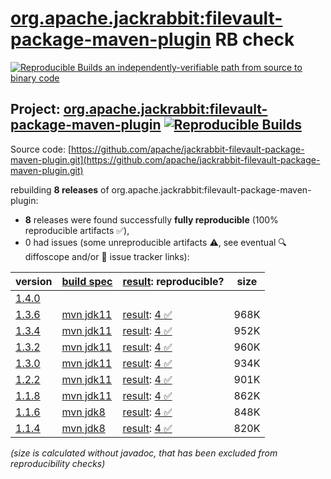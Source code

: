 [org.apache.jackrabbit:filevault-package-maven-plugin](https://central.sonatype.com/artifact/org.apache.jackrabbit/filevault-package-maven-plugin/versions) RB check
=======

[![Reproducible Builds](https://reproducible-builds.org/images/logos/rb.svg) an independently-verifiable path from source to binary code](https://reproducible-builds.org/)

## Project: [org.apache.jackrabbit:filevault-package-maven-plugin](https://central.sonatype.com/artifact/org.apache.jackrabbit/filevault-package-maven-plugin/versions) [![Reproducible Builds](https://img.shields.io/endpoint?url=https://raw.githubusercontent.com/jvm-repo-rebuild/reproducible-central/master/content/org/apache/jackrabbit/filevault-package-maven-plugin/badge.json)](https://github.com/jvm-repo-rebuild/reproducible-central/blob/master/content/org/apache/jackrabbit/filevault-package-maven-plugin/README.md)

Source code: [https://github.com/apache/jackrabbit-filevault-package-maven-plugin.git](https://github.com/apache/jackrabbit-filevault-package-maven-plugin.git)

rebuilding **8 releases** of org.apache.jackrabbit:filevault-package-maven-plugin:
- **8** releases were found successfully **fully reproducible** (100% reproducible artifacts :white_check_mark:),
- 0 had issues (some unreproducible artifacts :warning:, see eventual :mag: diffoscope and/or :memo: issue tracker links):

| version | [build spec](/BUILDSPEC.md) | [result](https://reproducible-builds.org/docs/jvm/): reproducible? | size |
| -- | --------- | ------ | -- |
| [1.4.0](https://central.sonatype.com/artifact/org.apache.jackrabbit/filevault-package-maven-plugin/1.4.0/pom) | | | |
| [1.3.6](https://central.sonatype.com/artifact/org.apache.jackrabbit/filevault-package-maven-plugin/1.3.6/pom) | [mvn jdk11](filevault-package-maven-plugin-1.3.6.buildspec) | [result](filevault-package-maven-plugin-1.3.6.buildinfo): [4 :white_check_mark: ](filevault-package-maven-plugin-1.3.6.buildcompare) | 968K |
| [1.3.4](https://central.sonatype.com/artifact/org.apache.jackrabbit/filevault-package-maven-plugin/1.3.4/pom) | [mvn jdk11](filevault-package-maven-plugin-1.3.4.buildspec) | [result](filevault-package-maven-plugin-1.3.4.buildinfo): [4 :white_check_mark: ](filevault-package-maven-plugin-1.3.4.buildcompare) | 952K |
| [1.3.2](https://central.sonatype.com/artifact/org.apache.jackrabbit/filevault-package-maven-plugin/1.3.2/pom) | [mvn jdk11](filevault-package-maven-plugin-1.3.2.buildspec) | [result](filevault-package-maven-plugin-1.3.2.buildinfo): [4 :white_check_mark: ](filevault-package-maven-plugin-1.3.2.buildcompare) | 960K |
| [1.3.0](https://central.sonatype.com/artifact/org.apache.jackrabbit/filevault-package-maven-plugin/1.3.0/pom) | [mvn jdk11](filevault-package-maven-plugin-1.3.0.buildspec) | [result](filevault-package-maven-plugin-1.3.0.buildinfo): [4 :white_check_mark: ](filevault-package-maven-plugin-1.3.0.buildcompare) | 934K |
| [1.2.2](https://central.sonatype.com/artifact/org.apache.jackrabbit/filevault-package-maven-plugin/1.2.2/pom) | [mvn jdk11](filevault-package-maven-plugin-1.2.2.buildspec) | [result](filevault-package-maven-plugin-1.2.2.buildinfo): [4 :white_check_mark: ](filevault-package-maven-plugin-1.2.2.buildcompare) | 901K |
| [1.1.8](https://central.sonatype.com/artifact/org.apache.jackrabbit/filevault-package-maven-plugin/1.1.8/pom) | [mvn jdk11](filevault-package-maven-plugin-1.1.8.buildspec) | [result](filevault-package-maven-plugin-1.1.8.buildinfo): [4 :white_check_mark: ](filevault-package-maven-plugin-1.1.8.buildcompare) | 862K |
| [1.1.6](https://central.sonatype.com/artifact/org.apache.jackrabbit/filevault-package-maven-plugin/1.1.6/pom) | [mvn jdk8](filevault-package-maven-plugin-1.1.6.buildspec) | [result](filevault-package-maven-plugin-1.1.6.buildinfo): [4 :white_check_mark: ](filevault-package-maven-plugin-1.1.6.buildcompare) | 848K |
| [1.1.4](https://central.sonatype.com/artifact/org.apache.jackrabbit/filevault-package-maven-plugin/1.1.4/pom) | [mvn jdk8](filevault-package-maven-plugin-1.1.4.buildspec) | [result](filevault-package-maven-plugin-1.1.4.buildinfo): [4 :white_check_mark: ](filevault-package-maven-plugin-1.1.4.buildcompare) | 820K |

<i>(size is calculated without javadoc, that has been excluded from reproducibility checks)</i>
